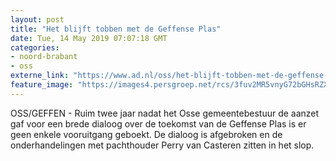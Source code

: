 ```yaml
---
layout: post
title: "Het blijft tobben met de Geffense Plas"
date: Tue, 14 May 2019 07:07:18 GMT
categories: 
- noord-brabant 
- oss 
externe_link: "https://www.ad.nl/oss/het-blijft-tobben-met-de-geffense-plas~a237b04e/"
feature_image: "https://images4.persgroep.net/rcs/3fuv2MR5vnyG72bGHsRZX_IXkJ4/diocontent/135308714/_fitwidth/400/?appId=21791a8992982cd8da851550a453bd7f&quality=0.7"
---
```


OSS/GEFFEN - Ruim twee jaar nadat het Osse gemeentebestuur de aanzet gaf voor een brede dialoog over de toekomst van de Geffense Plas is er geen enkele vooruitgang geboekt. De dialoog is afgebroken en de onderhandelingen met pachthouder Perry van Casteren zitten in het slop.
